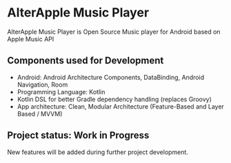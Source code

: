 # AlterApple Music Player

AlterApple Music Player is Open Source Music player for Android based on Apple Music API

## Components used for Development

  - Android: Android Architecture Components, DataBinding, Android Navigation, Room
  - Programming Language: Kotlin
  - Kotlin DSL for better Gradle dependency handling (replaces Groovy)
  - App architecture: Clean, Modular Architecture (Feature-Based and Layer Based / MVVM)

## Project status: Work in Progress
New features will be added during further project development.
